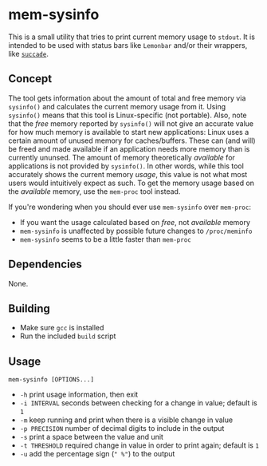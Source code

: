 # mem-sysinfo 

This is a small utility that tries to print current memory usage to `stdout`.
It is intended to be used with status bars like `Lemonbar` and/or their 
wrappers, like [`succade`](https://github.com/domsson/succade).

## Concept 

The tool gets information about the amount of total and free memory via 
`sysinfo()` and calculates the current memory usage from it. Using `sysinfo()` 
means that this tool is Linux-specific (not portable). Also, note that the 
_free_ memory reported by `sysinfo()` will not give an accurate value for how 
much memory is available to start new applications: Linux uses a certain amount 
of unused memory for caches/buffers. These can (and will) be freed and made 
available if an application needs more memory than is currently ununsed. The 
amount of memory theoretically _available_ for applications is not provided by 
`sysinfo()`. In other words, while this tool accurately shows the current 
memory _usage_, this value is not what most users would intuitively expect as 
such. To get the memory usage based on the _available_ memory, use the 
`mem-proc` tool instead.

If you're wondering when you should ever use `mem-sysinfo` over `mem-proc`:

- If you want the usage calculated based on _free_, not _available_ memory
- `mem-sysinfo` is unaffected by possible future changes to `/proc/meminfo`
- `mem-sysinfo` seems to be a little faster than `mem-proc`

## Dependencies

None.

## Building

- Make sure `gcc` is installed
- Run the included `build` script

## Usage

    mem-sysinfo [OPTIONS...]

- `-h` print usage information, then exit
- `-i INTERVAL` seconds between checking for a change in value; default is `1`
- `-m` keep running and print when there is a visible change in value 
- `-p PRECISION` number of decimal digits to include in the output
- `-s` print a space between the value and unit
- `-t THRESHOLD` required change in value in order to print again; default is `1`
- `-u` add the percentage sign (`" %"`) to the output

